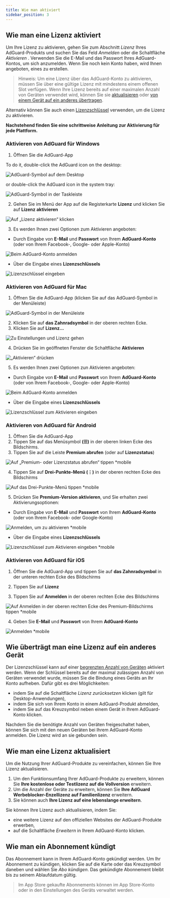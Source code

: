 ```yaml
---
title: Wie man aktiviert
sidebar_position: 3
---
```


## Wie man eine Lizenz aktiviert

Um Ihre Lizenz zu aktivieren, gehen Sie zum Abschnitt *Lizenz* Ihres AdGuard-Produkts und suchen Sie das Feld *Anmelden* oder die Schaltfläche *Aktivieren* . Verwenden Sie die E-Mail und das Passwort Ihres AdGuard-Kontos, um sich anzumelden. Wenn Sie noch kein Konto haben, wird Ihnen angeboten, eines zu erstellen.

> Hinweis: Um eine Lizenz über das AdGuard-Konto zu aktivieren, müssen Sie über eine gültige Lizenz mit mindestens einem offenen Slot verfügen. Wenn Ihre Lizenz bereits auf einer maximalen Anzahl von Geräten verwendet wird, können Sie sie [aktualisieren](#how-to-upgrade-a-license) oder [von einem Gerät auf ein anderes übertragen](#how-to-transfer-a-license-to-another-device).

Alternativ können Sie auch einen [Lizenzschlüssel](../what-is#license-key) verwenden, um die Lizenz zu aktivieren.

**Nachstehend finden Sie eine schrittweise Anleitung zur Aktivierung für jede Plattform.**

### Aktivieren von AdGuard für Windows

1. Öffnen Sie die AdGuard-App

To do it, double-click the AdGuard icon on the desktop:

![AdGuard-Symbol auf dem Desktop](https://cdn.adtidy.org/public/Adguard/kb/newscreenshots/En/General/windowsEn.png)

or double-click the AdGuard icon in the system tray:

![AdGuard-Symbol in der Taskleiste](https://cdn.adtidy.org/public/Adguard/kb/newscreenshots/En/General/windows2En.png)

2. Gehen Sie im Menü der App auf die Registerkarte **Lizenz** und klicken Sie auf **Lizenz aktivieren**

![Auf „Lizenz aktivieren“ klicken](https://cdn.adtidy.org/public/Adguard/kb/newscreenshots/En/General/windowslicense1en.png)

3. Es werden Ihnen zwei Optionen zum Aktivieren angeboten:

- Durch Eingabe von **E-Mail** und **Passwort** von Ihrem **AdGuard-Konto** (oder von Ihrem Facebook-, Google- oder Apple-Konto)

![Beim AdGuard-Konto anmelden](https://cdn.adtidy.org/public/Adguard/kb/newscreenshots/En/General/windowslicense2en.png)

- Über die Eingabe eines **Lizenzschlüssels**

![Lizenzschlüssel eingeben](https://cdn.adtidy.org/public/Adguard/kb/newscreenshots/En/General/windowslicense3en.png)

### Aktivieren von AdGuard für Mac

1. Öffnen Sie die AdGuard-App (klicken Sie auf das AdGuard-Symbol in der Menüleiste)

![AdGuard-Symbol in der Menüleiste](https://cdn.adtidy.org/public/Adguard/kb/newscreenshots/Ja/General/mac1.png)

2. Klicken Sie auf **das Zahnradsymbol** in der oberen rechten Ecke.
3. Klicken Sie auf **Lizenz...**

![Zu Einstellungen und Lizenz gehen](https://cdn.adtidy.org/public/Adguard/kb/newscreenshots/En/General/macEn.png)

4. Drücken Sie im geöffneten Fenster die Schaltfläche **Aktivieren**

![„Aktivieren“ drücken](https://cdn.adtidy.org/public/Adguard/kb/newscreenshots/En/General/maclicenseen1.png)

5. Es werden Ihnen zwei Optionen zun Aktivieren angeboten:
- Durch Eingabe von **E-Mail** und **Passwort** von Ihrem **AdGuard-Konto** (oder von Ihrem Facebook-, Google- oder Apple-Konto)

![Beim AdGuard-Konto anmelden](https://cdn.adtidy.org/public/Adguard/kb/newscreenshots/En/General/maclicenseen2.png)

- Über die Eingabe eines **Lizenzschlüssels**

![Lizenzschlüssel zum Aktivieren eingeben](https://cdn.adtidy.org/public/Adguard/kb/newscreenshots/En/General/maclicenseen3.png)

### Aktivieren von AdGuard für Android

1. Öffnen Sie die AdGuard-App
2. Tippen Sie auf das Menüsymbol **(☰)** in der oberen linken Ecke des Bildschirms.
3. Tippen Sie auf die Leiste **Premium abrufen** (oder auf **Lizenzstatus**)

![Auf „Premium- oder Lizenzstatus abrufen“ tippen *mobile](https://cdn.adtidy.org/public/Adguard/kb/newscreenshots/En/General/androidlicense1en.png)

4. Tippen Sie auf **Drei-Punkte-Menü (⋮)** in der oberen rechten Ecke des Bildschirms

![Auf das Drei-Punkte-Menü tippen *mobile](https://cdn.adtidy.org/public/Adguard/kb/newscreenshots/En/General/android2En.png)

5. Drücken Sie **Premium-Version aktivieren**, und Sie erhalten zwei Aktivierungsoptionen:

- Durch Eingabe von **E-Mail** und **Passwort** von Ihrem **AdGuard-Konto** (oder von Ihrem Facebook- oder Google-Konto)

![Anmelden, um zu aktivieren  *mobile](https://cdn.adtidy.org/public/Adguard/kb/newscreenshots/En/General/androidlicense2en.png)

- Über die Eingabe eines **Lizenzschlüssels**

![Lizenzschlüssel zum Aktivieren eingeben *mobile](https://cdn.adtidy.org/public/Adguard/kb/newscreenshots/En/General/androidlicense3en.png)

### Aktivieren von AdGuard für iOS

1. Öffnen Sie die AdGuard-App und tippen Sie auf **das Zahnradsymbol** in der unteren rechten Ecke des Bildschirms

2. Tippen Sie auf **Lizenz**

3. Tippen Sie auf **Anmelden** in der oberen rechten Ecke des Bildschirms

![Auf Anmelden in der oberen rechten Ecke des Premium-Bildschirms tippen *mobile](https://cdn.adtidy.org/content/kb/ad_blocker/iOS/ioslicense1en.png)

4. Geben Sie **E-Mail** und **Passwort** von Ihrem **AdGuard-Konto**

![Anmelden *mobile](https://cdn.adtidy.org/content/kb/ad_blocker/iOS/ioslicense2en.png)

## Wie überträgt man eine Lizenz auf ein anderes Gerät

Der Lizenzschlüssel kann auf einer [begrenzten Anzahl von Geräten](../what-is#devices) aktiviert werden. Wenn der Schlüssel bereits auf der maximal zulässigen Anzahl von Geräten verwendet wurde, müssen Sie die Bindung eines Geräts an Ihr Konto aufheben. Dafür gibt es drei Möglichkeiten:
* indem Sie auf die Schaltfläche *Lizenz zurücksetzen* klicken (gilt für Desktop-Anwendungen),
* indem Sie sich von Ihrem Konto in einem AdGuard-Produkt abmelden,
* indem Sie auf das Kreuzsymbol neben einem Gerät in Ihrem AdGuard-Konto klicken.

Nachdem Sie die benötigte Anzahl von Geräten freigeschaltet haben, können Sie sich mit den neuen Geräten bei Ihrem AdGuard-Konto anmelden. Die Lizenz wird an sie gebunden sein.

## Wie man eine Lizenz aktualisiert

Um die Nutzung Ihrer AdGuard-Produkte zu vereinfachen, können Sie Ihre Lizenz aktualisieren.

1. Um den Funktionsumfang Ihrer AdGuard-Produkte zu erweitern, können Sie **Ihre kostenlose oder Testlizenz auf die Vollversion** erweitern.
2. Um die Anzahl der Geräte zu erweitern, können Sie **Ihre AdGuard Werbeblocker-Enzellizenz auf Familienlizenz** erweitern.
3. Sie können auch **Ihre Lizenz auf eine lebenslange erweitern**.

Sie können Ihre Lizenz auch aktualisieren, indem Sie:
* eine weitere Lizenz auf den offiziellen Websites der AdGuard-Produkte erwerben,
* auf die Schaltfläche *Erweitern* in Ihrem AdGuard-Konto klicken.

## Wie man ein Abonnement kündigt

Das Abonnement kann in Ihrem AdGuard-Konto gekündigt werden. Um Ihr Abonnement zu kündigen, klicken Sie auf die Karte oder das Kreuzsymbol daneben und wählen Sie *Abo kündigen*. Das gekündigte Abonnement bleibt bis zu seinem Ablaufdatum gültig.

> Im App Store gekaufte Abonnements können im App Store-Konto oder in den Einstellungen des Geräts verwaltet werden.
